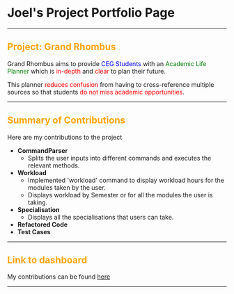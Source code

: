 # Joel's Project Portfolio Page

---
<h2>
<span style="color:orange;">Project: Grand Rhombus</span>
</h2>
Grand Rhombus aims to provide <span style="color:blue;">CEG Students</span> with an <span style="color:green;">Academic Life Planner</span> which is <span style="color:red;"> in-depth </span> and <span style="color:red;"> clear </span> to plan their future.

This planner <span style="color:red;">reduces confusion</span> from having to cross-reference multiple sources so that students <span style="color:red;">do not miss academic opportunities</span>.

---

<h2>
<span style="color:orange;">Summary of Contributions<span>
</h2>

Here are my contributions to the project

- **CommandParser**
  - Splits the user inputs into different commands and executes the relevant methods.
- **Workload**
  - Implemented 'workload' command to display workload hours for the modules taken by the user.
  - Displays workload by Semester or for all the modules the user is taking.
- **Specialisation**
  - Displays all the specialisations that users can take.
- **Refactored Code**
- **Test Cases**

---

<h2>
<span style="color:orange;">Link to dashboard<span>
</h2>

My contributions can be found 
[here](https://nus-cs2113-ay2425s2.github.io/tp-dashboard/?search=itsjoelha&breakdown=true)


---

